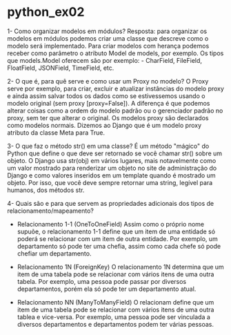 # python_ex02


1- Como organizar modelos em módulos? Resposta: para organizar os modelos em módulos podemos criar uma classe que descreve como o modelo será implementado. Para criar modelos com herança podemos receber como parâmetro o atributo Model de models, por exemplo. Os tipos que models.Model oferecem são por exemplo: - CharField, FileField, FloatField, JSONField, TimeField, etc.

2- O que é, para quê serve e como usar um Proxy no modelo? O Proxy serve por exemplo, para criar, excluir e atualizar instâncias do modelo proxy e ainda assim salvar todos os dados como se estivessemos usando o modelo original (sem proxy [proxy=False]). A diferença é que podemos alterar coisas como a ordem do modelo padrão ou o gerenciador padrão no proxy, sem ter que alterar o original. Os modelos proxy são declarados como modelos normais. Dizemos ao Django que é um modelo proxy atributo da classe Meta para True.

3- O que faz o método str() em uma classe? É um método "mágico" do Python que define o que deve ser retornado se você chamar str() sobre um objeto. O Django usa str(obj) em vários lugares, mais notavelmente como um valor mostrado para renderizar um objeto no site de administração do Django e como valores inseridos em um template quando é mostrado um objeto. Por isso, que você deve sempre retornar uma string, legível para humanos, dos métodos str.

4- Quais são e para que servem as propriedades adicionais dos tipos de relacionamento/mapeamento?

- Relacionamento 1-1 (OneToOneField) Assim como o próprio nome supuõe, o relacionamento 1-1 define que um item de uma entidade só poderá se relacionar com um item de outra entidade. Por exemplo, um departamento só pode ter uma chefia, assim como cada chefe só pode chefiar um departamento.

- Relacionamento 1N (ForeignKey) O relacionamento 1N determina que um item de uma tabela pode se relacionar com vários itens de uma outra tabela. Por exemplo, uma pessoa pode passar por diversos departamentos, porém ela só pode ter um departamento atual.

- Relacionamento NN (ManyToManyField) O relacionam define que um item de uma tabela pode se relacionar com vários itens de uma outra tablea e vice-versa. Por exemplo, uma pessoa pode ser vinculada a diversos departamentos e departamentos podem ter várias pessoas.
